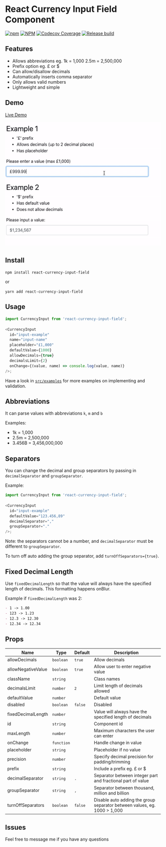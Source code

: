 # React Currency Input Field Component

[![npm](https://img.shields.io/npm/v/react-currency-input-field)](https://www.npmjs.com/package/react-currency-input-field) [![NPM](https://img.shields.io/npm/l/react-currency-input-field)](https://www.npmjs.com/package/react-currency-input-field) [![Codecov Coverage](https://img.shields.io/codecov/c/github/cchanxzy/react-currency-input-field)](https://codecov.io/gh/cchanxzy/react-currency-input-field/) [![Release build](https://github.com/cchanxzy/react-currency-input-field/workflows/Release/badge.svg)](https://github.com/cchanxzy/react-currency-input-field/actions?query=workflow%3ARelease)

## Features

- Allows abbreviations eg. 1k = 1,000 2.5m = 2,500,000
- Prefix option eg. £ or \$
- Can allow/disallow decimals
- Automatically inserts comma separator
- Only allows valid numbers
- Lightweight and simple

## Demo

[Live Demo](https://cchanxzy.github.io/react-currency-input-field)

![React Currency Input Demo](demo/demo.gif)

## Install

`npm install react-currency-input-field`

or

`yarn add react-currency-input-field`

## Usage

```js
import CurrencyInput from 'react-currency-input-field';

<CurrencyInput
  id="input-example"
  name="input-name"
  placeholder="£1,000"
  defaultValue={1000}
  allowDecimals={true}
  decimalsLimit={2}
  onChange={(value, name) => console.log(value, name)}
/>;
```

Have a look in [`src/examples`](https://github.com/cchanxzy/react-currency-input-field/tree/master/src/examples) for more examples on implementing and validation.

## Abbreviations

It can parse values with abbreviations `k`, `m` and `b`

Examples:

- 1k = 1,000
- 2.5m = 2,500,000
- 3.456B = 3,456,000,000

## Separators

You can change the decimal and group separators by passing in `decimalSeparator` and `groupSeparator`.

Example:

```js
import CurrencyInput from 'react-currency-input-field';

<CurrencyInput
  id="input-example"
  defaultValue="123.456,89"
  decimalSeparator=","
  groupSeparator="."
/>;
```

Note: the separators cannot be a number, and `decimalSeparator` must be different to `groupSeparator`.

To turn off auto adding the group separator, add `turnOffSeparators={true}`.

## Fixed Decimal Length

Use `fixedDecimalLength` so that the value will always have the specified length of decimals. This formatting happens onBlur.

Example if `fixedDecimalLength` was 2:

```md
- 1 -> 1.00
- 123 -> 1.23
- 12.3 -> 12.30
- 12.34 -> 12.34
```

## Props

| Name               | Type       | Default | Description                                                              |
| ------------------ | ---------- | ------- | ------------------------------------------------------------------------ |
| allowDecimals      | `boolean`  | `true`  | Allow decimals                                                           |
| allowNegativeValue | `boolean`  | `true`  | Allow user to enter negative value                                       |
| className          | `string`   |         | Class names                                                              |
| decimalsLimit      | `number`   | `2`     | Limit length of decimals allowed                                         |
| defaultValue       | `number`   |         | Default value                                                            |
| disabled           | `boolean`  | `false` | Disabled                                                                 |
| fixedDecimalLength | `number`   |         | Value will always have the specified length of decimals                  |
| id                 | `string`   |         | Component id                                                             |
| maxLength          | `number`   |         | Maximum characters the user can enter                                    |
| onChange           | `function` |         | Handle change in value                                                   |
| placeholder        | `string`   |         | Placeholder if no value                                                  |
| precision          | `number`   |         | Specify decimal precision for padding/trimming                           |
| prefix             | `string`   |         | Include a prefix eg. £ or \$                                             |
| decimalSeparator   | `string`   | `.`     | Separator between integer part and fractional part of value              |
| groupSeparator     | `string`   | `,`     | Separator between thousand, million and billion                          |
| turnOffSeparators  | `boolean`  | `false` | Disable auto adding the group separator between values, eg. 1000 > 1,000 |

## Issues

Feel free to message me if you have any questions
